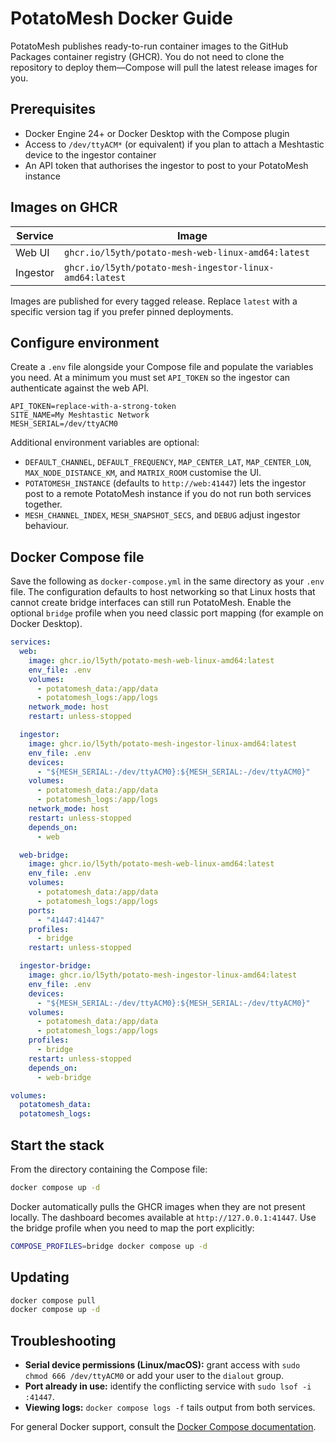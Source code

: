 # PotatoMesh Docker Guide

PotatoMesh publishes ready-to-run container images to the GitHub Packages container
registry (GHCR). You do not need to clone the repository to deploy them—Compose
will pull the latest release images for you.

## Prerequisites

- Docker Engine 24+ or Docker Desktop with the Compose plugin
- Access to `/dev/ttyACM*` (or equivalent) if you plan to attach a Meshtastic
  device to the ingestor container
- An API token that authorises the ingestor to post to your PotatoMesh instance

## Images on GHCR

| Service  | Image                                                             |
|----------|-------------------------------------------------------------------|
| Web UI   | `ghcr.io/l5yth/potato-mesh-web-linux-amd64:latest`                |
| Ingestor | `ghcr.io/l5yth/potato-mesh-ingestor-linux-amd64:latest`           |

Images are published for every tagged release. Replace `latest` with a
specific version tag if you prefer pinned deployments.

## Configure environment

Create a `.env` file alongside your Compose file and populate the variables you
need. At a minimum you must set `API_TOKEN` so the ingestor can authenticate
against the web API.

```env
API_TOKEN=replace-with-a-strong-token
SITE_NAME=My Meshtastic Network
MESH_SERIAL=/dev/ttyACM0
```

Additional environment variables are optional:

- `DEFAULT_CHANNEL`, `DEFAULT_FREQUENCY`, `MAP_CENTER_LAT`, `MAP_CENTER_LON`,
  `MAX_NODE_DISTANCE_KM`, and `MATRIX_ROOM` customise the UI.
- `POTATOMESH_INSTANCE` (defaults to `http://web:41447`) lets the ingestor post
  to a remote PotatoMesh instance if you do not run both services together.
- `MESH_CHANNEL_INDEX`, `MESH_SNAPSHOT_SECS`, and `DEBUG` adjust ingestor
  behaviour.

## Docker Compose file

Save the following as `docker-compose.yml` in the same directory as your `.env`
file. The configuration defaults to host networking so that Linux hosts that
cannot create bridge interfaces can still run PotatoMesh. Enable the optional
`bridge` profile when you need classic port mapping (for example on Docker
Desktop).

```yaml
services:
  web:
    image: ghcr.io/l5yth/potato-mesh-web-linux-amd64:latest
    env_file: .env
    volumes:
      - potatomesh_data:/app/data
      - potatomesh_logs:/app/logs
    network_mode: host
    restart: unless-stopped

  ingestor:
    image: ghcr.io/l5yth/potato-mesh-ingestor-linux-amd64:latest
    env_file: .env
    devices:
      - "${MESH_SERIAL:-/dev/ttyACM0}:${MESH_SERIAL:-/dev/ttyACM0}"
    volumes:
      - potatomesh_data:/app/data
      - potatomesh_logs:/app/logs
    network_mode: host
    restart: unless-stopped
    depends_on:
      - web

  web-bridge:
    image: ghcr.io/l5yth/potato-mesh-web-linux-amd64:latest
    env_file: .env
    volumes:
      - potatomesh_data:/app/data
      - potatomesh_logs:/app/logs
    ports:
      - "41447:41447"
    profiles:
      - bridge
    restart: unless-stopped

  ingestor-bridge:
    image: ghcr.io/l5yth/potato-mesh-ingestor-linux-amd64:latest
    env_file: .env
    devices:
      - "${MESH_SERIAL:-/dev/ttyACM0}:${MESH_SERIAL:-/dev/ttyACM0}"
    volumes:
      - potatomesh_data:/app/data
      - potatomesh_logs:/app/logs
    profiles:
      - bridge
    restart: unless-stopped
    depends_on:
      - web-bridge

volumes:
  potatomesh_data:
  potatomesh_logs:
```

## Start the stack

From the directory containing the Compose file:

```bash
docker compose up -d
```

Docker automatically pulls the GHCR images when they are not present locally.
The dashboard becomes available at `http://127.0.0.1:41447`. Use the bridge
profile when you need to map the port explicitly:

```bash
COMPOSE_PROFILES=bridge docker compose up -d
```

## Updating

```bash
docker compose pull
docker compose up -d
```

## Troubleshooting

- **Serial device permissions (Linux/macOS):** grant access with `sudo chmod 666
  /dev/ttyACM0` or add your user to the `dialout` group.
- **Port already in use:** identify the conflicting service with `sudo lsof -i
  :41447`.
- **Viewing logs:** `docker compose logs -f` tails output from both services.

For general Docker support, consult the [Docker Compose documentation](https://docs.docker.com/compose/).
